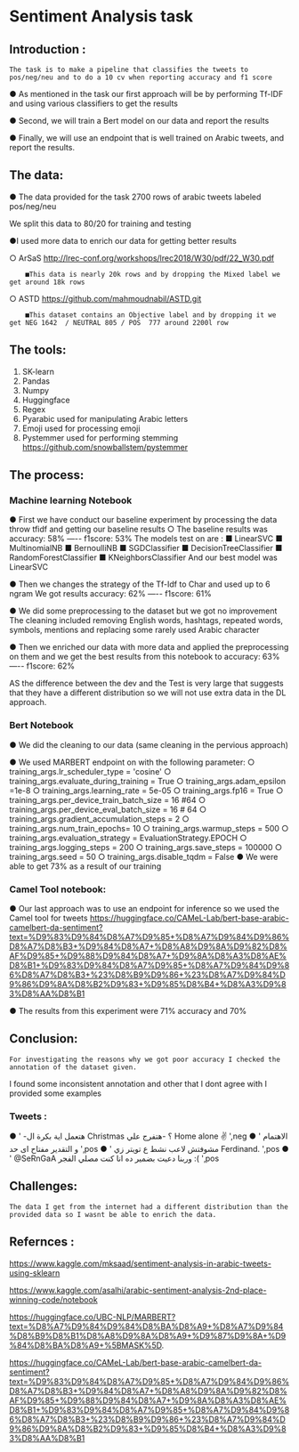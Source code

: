 # Sentiment Analysis task

## Introduction : 
	
	The task is to make a pipeline that classifies the tweets to pos/neg/neu and to do a 10 cv when reporting accuracy and f1 score


●	As mentioned in the task our first approach will be by performing Tf-IDF and using various classifiers to get the results

●	Second, we will train a Bert model on our data and report the results

●	Finally, we will use an endpoint that is well trained on Arabic tweets, and report the results.

## The data: 

●	The data provided for the task 2700 rows of arabic tweets labeled pos/neg/neu

We split this data to 80/20 for training and testing 

●I used more data to enrich our data for getting better results

○	ArSaS http://lrec-conf.org/workshops/lrec2018/W30/pdf/22_W30.pdf

		■This data is nearly 20k rows and by dropping the Mixed label we get around 18k rows
		
○	ASTD https://github.com/mahmoudnabil/ASTD.git

		■This dataset contains an Objective label and by dropping it we get NEG 1642  / NEUTRAL 805 / POS  777 around 2200l row

## The tools:

1.	SK-learn 
2.	Pandas 
3.	Numpy
4.	Huggingface 
5.	Regex 
6.	Pyarabic  used for manipulating Arabic letters
7.	Emoji used for processing emoji
8.	Pystemmer used for performing stemming https://github.com/snowballstem/pystemmer 

## The process: 

### Machine learning Notebook
●	First we have conduct our baseline experiment by processing the data throw tfidf and getting our baseline results
○	The baseline results was accuracy: 58% —-- f1score: 53% 
	The models test on are :
■	LinearSVC
■	MultinomialNB
■	BernoulliNB
■	SGDClassifier 
■	DecisionTreeClassifier
■	RandomForestClassifier
■	KNeighborsClassifier
	And our best model was LinearSVC


●	Then we changes the strategy of the Tf-Idf to Char and used up to 6 ngram
We got results accuracy: 62% —-- f1score: 61% 

●	We did some preprocessing to the dataset but we got no improvement 
	The cleaning included removing English words, hashtags, repeated words, symbols, mentions and replacing some rarely used Arabic character

●	Then we enriched our data with more data and applied the preprocessing on them and we get the best results from this notebook to
accuracy: 63% —-- f1score: 62%


AS the difference between the dev and the Test is very large that suggests that they have a different distribution so we will not use extra data in the DL approach.


### Bert Notebook
●	We did the cleaning to our data (same cleaning in the pervious approach)

●	We used MARBERT endpoint on with the following parameter:
○	training_args.lr_scheduler_type = 'cosine'
○	training_args.evaluate_during_training = True
○	training_args.adam_epsilon =1e-8 
○	training_args.learning_rate = 5e-05 
○	training_args.fp16 = True
○	training_args.per_device_train_batch_size = 16 #64 
○	training_args.per_device_eval_batch_size = 16 # 64 
○	training_args.gradient_accumulation_steps = 2
○	training_args.num_train_epochs= 10
○	training_args.warmup_steps = 500 
○	training_args.evaluation_strategy = EvaluationStrategy.EPOCH
○	training_args.logging_steps = 200
○	training_args.save_steps = 100000 
○	training_args.seed = 50
○	training_args.disable_tqdm = False
●	We were able to get 73% as a result of our training 

### Camel Tool notebook:
	
●	Our last approach was to use an endpoint for inference so we used the Camel tool for tweets 
https://huggingface.co/CAMeL-Lab/bert-base-arabic-camelbert-da-sentiment?text=%D9%83%D9%84%D8%A7%D9%85+%D8%A7%D9%84%D9%86%D8%A7%D8%B3+%D9%84%D8%A7+%D8%A8%D9%8A%D9%82%D8%AF%D9%85+%D9%88%D9%84%D8%A7+%D9%8A%D8%A3%D8%AE%D8%B1+%D9%83%D9%84%D8%A7%D9%85+%D8%A7%D9%84%D9%86%D8%A7%D8%B3+%23%D8%B9%D9%86+%23%D8%A7%D9%84%D9%86%D9%8A%D8%B2%D9%83+%D9%85%D8%B4+%D8%A3%D9%83%D8%AA%D8%B1

●	The results from this experiment were 71% accuracy and 70%

## Conclusion: 
	For investigating the reasons why we got poor accuracy I checked the annotation of the dataset given.

	
I found some inconsistent annotation and other that I dont agree with I provided some examples
### Tweets :

●	' -هتعمل اية بكرة ال Christmas ؟  -هتفرج علي Home alone ✌ ',neg
●	' الاهتمام و التقدير مفتاح اى حد ',pos
●	' مشوفتش لاعب نشط ع تويتر زي Ferdinand. ',pos
●	' @SeRnGaA وربنا دعيت بضمير ده انا كنت مصلي الفجر :( ',pos

## Challenges: 
	The data I get from the internet had a different distribution than the provided data so I wasnt be able to enrich the data.


## Refernces	:

https://www.kaggle.com/mksaad/sentiment-analysis-in-arabic-tweets-using-sklearn

https://www.kaggle.com/asalhi/arabic-sentiment-analysis-2nd-place-winning-code/notebook

https://huggingface.co/UBC-NLP/MARBERT?text=%D8%A7%D9%84%D9%84%D8%BA%D8%A9+%D8%A7%D9%84%D8%B9%D8%B1%D8%A8%D9%8A%D8%A9+%D9%87%D9%8A+%D9%84%D8%BA%D8%A9+%5BMASK%5D.


https://huggingface.co/CAMeL-Lab/bert-base-arabic-camelbert-da-sentiment?text=%D9%83%D9%84%D8%A7%D9%85+%D8%A7%D9%84%D9%86%D8%A7%D8%B3+%D9%84%D8%A7+%D8%A8%D9%8A%D9%82%D8%AF%D9%85+%D9%88%D9%84%D8%A7+%D9%8A%D8%A3%D8%AE%D8%B1+%D9%83%D9%84%D8%A7%D9%85+%D8%A7%D9%84%D9%86%D8%A7%D8%B3+%23%D8%B9%D9%86+%23%D8%A7%D9%84%D9%86%D9%8A%D8%B2%D9%83+%D9%85%D8%B4+%D8%A3%D9%83%D8%AA%D8%B1






